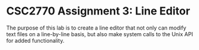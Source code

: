 # CSC2770 Assignment 3: Line Editor

The purpose of this lab is to create a line editor that not only can modify text files on a
line-by-line basis, but also make system calls to the Unix API for added functionality.
